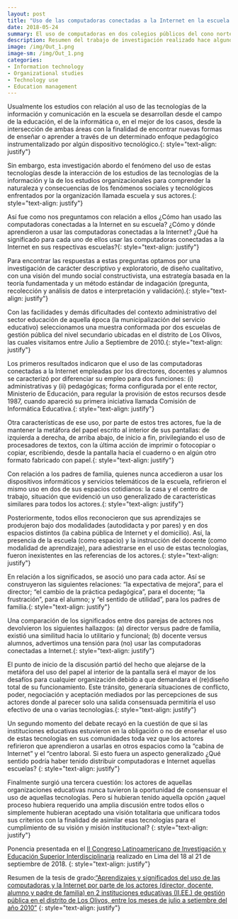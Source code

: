 ```yaml
--- 
layout: post
title: "Uso de las computadoras conectadas a la Internet en la escuela publica: sus actores (director, docente, alumnos y padres de familia) de cara a las tecnologías de la información y comunicación."
date: 2018-05-24
summary: El uso de computadoras en dos colegios públicos del cono norte en Lima Metropolitana. 
description: Resumen del trabajo de investigación realizado hace algunos años atrás.  
image: /img/Out_1.png
image-sm: /img/Out_1.png
categories:
- Information technology
- Organizational studies
- Technology use
- Education management
--- 
```


Usualmente los estudios con relación al uso de las tecnologías de la información y comunicación en la escuela se desarrollan desde el campo de la educación, el de la informática o, en el mejor de los casos, desde la intersección de ambas áreas con la finalidad de encontrar nuevas formas de enseñar o aprender a través de un determinado enfoque pedagógico instrumentalizado por algún dispositivo tecnológico.{: style="text-align: justify"}

Sin embargo, esta investigación abordo el fenómeno del uso de estas tecnologías desde la interacción de los estudios de las tecnologías de la información y la de los estudios organizacionales para comprender la naturaleza y consecuencias de los fenómenos sociales y tecnológicos enfrentados por la organización llamada escuela y sus actores.{: style="text-align: justify"}

Así fue como nos preguntamos con relación a ellos ¿Cómo han usado las computadoras conectadas a la Internet en su escuela? ¿Cómo y dónde aprendieron a usar las computadoras conectadas a la Internet? ¿Qué ha significado para cada uno de ellos usar las computadoras conectadas a la Internet en sus respectivas escuelas?{: style="text-align: justify"}

Para encontrar las respuestas a estas preguntas optamos por una investigación de carácter descriptivo y exploratorio, de diseño cualitativo, con una visión del mundo social constructivista, una estrategía basada en la teoría fundamentada y un método estándar de indagación (pregunta, recolección y análisis de datos e interpretación y validación).{: style="text-align: justify"}

Con las facilidades y demás dificultades del contexto administrativo del sector educación de aquella época (la municipalización del servicio educativo) seleccionamos una muestra conformada por dos escuelas de gestión pública del nivel secundario ubicadas en el distrito de Los Olivos, las cuales visitamos entre Julio a Septiembre de 2010.{: style="text-align: justify"}

Los primeros resultados indicaron que el uso de las computadoras conectadas a la Internet empleadas por los directores, docentes y alumnos se caracterizó por diferenciar su empleo para dos funciones: (i) administrativas y (ii) pedagógicas; forma configurada por el ente rector, Ministerio de Educación, para regular la provisión de estos recursos desde 1987, cuando apareció su primera iniciativa llamada Comisión de Informática Educativa.{: style="text-align: justify"} 

Otra características de ese uso, por parte de estos tres actores, fue la de mantener la metáfora del papel escrito al interior de sus pantallas: de izquierda a derecha, de arriba abajo, de inicio a fin, privilegiando el uso de procesadores de textos, con la última acción de imprimir o fotocopiar o copiar, escribiendo, desde la pantalla hacia el cuaderno o en algún otro formato fabricado con papel.{: style="text-align: justify"} 

Con relación a los padres de familia, quienes nunca accedieron a usar los dispositivos informáticos y servicios telemáticos de la escuela, refirieron el mismo uso en dos de sus espacios cotidianos: la casa y el centro de trabajo, situación que evidenció un uso generalizado de características similares para todos los actores.{: style="text-align: justify"}

Posteriormente, todos ellos reconocieron que sus aprendizajes se produjeron bajo dos modalidades (autodidacta y por pares) y en dos espacios distintos (la cabina pública de Internet y el domicilio). Así, la presencia de la escuela (como espacio) y la instrucción del docente (como modalidad de aprendizaje), para adiestrarse en el uso de estas tecnologías, fueron inexistentes en las referencias de los actores.{: style="text-align: justify"}

En relación a los significados, se asoció uno para cada actor. Así se construyeron las siguientes relaciones: “la expectativa de mejora”, para el director; “el cambio de la práctica pedagógica”, para el docente; “la frustración”, para el alumno; y “el sentido de utilidad”, para los padres de familia.{: style="text-align: justify"}

Una comparación de los significados entre dos parejas de actores nos devolvieron los siguientes hallazgos: (a) director versus padre de familia, existió una similitud hacia lo utilitario y funcional; (b) docente versus alumnos, advertimos una tensión para (no) usar las computadoras conectadas a Internet.{: style="text-align: justify"} 

El punto de inicio de la discusión partió del hecho que alejarse de la metáfora del uso del papel al interior de la pantalla será el mayor de los desafíos para cualquier organización debido a que demandara el (re)diseño total de su funcionamiento. Este tránsito, generaría situaciones de conflicto, poder, negociación y aceptación mediados por las percepciones de sus actores donde al parecer solo una salida consensuada permitiría el uso efectivo de una o varias tecnologías.{: style="text-align: justify"} 

Un segundo momento del debate recayó en la cuestión de que si las instituciones educativas estuvieron en la obligación o no de enseñar el uso de estas tecnologías en sus comunidades toda vez que los actores refirieron que aprendieron a usarlas en otros espacios como la “cabina de Internet” y el “centro laboral. Si esto fuera un aspecto generalizado ¿Qué sentido podría haber tenido distribuir computadoras e Internet aquellas escuelas? {: style="text-align: justify"}

Finalmente surgió una tercera cuestión: los actores de aquellas organizaciones educativas nunca tuvieron la oportunidad de consensuar el uso de aquellas tecnologías. Pero si hubieran tenido aquella opción ¿aquel proceso hubiera requerido una amplia discusión entre todos ellos o simplemente hubieran aceptado una visión totalitaria que unificara todos sus criterios con la finalidad de asimilar esas tecnologías para el cumplimiento de su visión y misión institucional? {: style="text-align: justify"}

Ponencia presentada en el [II Congreso Latinoamericano de Investigación y Educación Superior Interdisciplinaria](http://congreso.pucp.edu.pe/iei/) realizado en Lima del 18 al 21 de septiembre de 2018. {: style="text-align: justify"}

Resumen de la tesis de grado:[“Aprendizajes y significados del uso de las computadoras y la Internet por parte de los actores (director, docente, alumno y padre de familia) en 2 instituciones educativas (II.EE.) de gestión pública en el distrito de Los Olivos, entre los meses de julio a setiembre del año 2010”](http://bit.ly/2IVl3Pe)
{: style="text-align: justify"}

